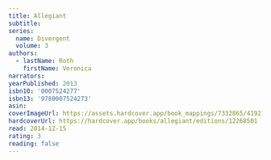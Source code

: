 ```yaml
---
title: Allegiant
subtitle:
series:
  name: Divergent
  volume: 3
authors:
  - lastName: Roth
    firstName: Veronica
narrators:
yearPublished: 2013
isbn10: '0007524277'
isbn13: '9780007524273'
asin:
coverImageUrl: https://assets.hardcover.app/book_mappings/7332865/419210581e00bc85c6c474461ea9c0fe21275ddf.jpeg
hardcoverUrl: https://hardcover.app/books/allegiant/editions/12268501
read: 2014-12-15
rating: 3
reading: false
---
```

